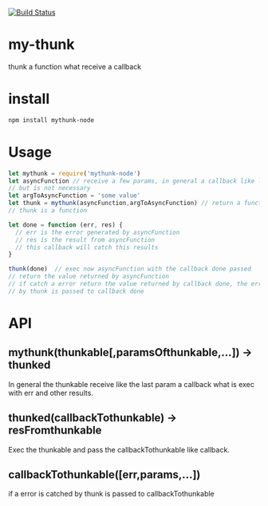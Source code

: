 [![Build Status](https://travis-ci.org/Cereceres/my-thunk.svg?branch=master)](https://travis-ci.org/Cereceres/my-thunk)
# my-thunk
thunk a function what receive a callback

# install

```bash
npm install mythunk-node
```

# Usage
```js
let mythunk = require('mythunk-node')
let asyncFunction // receive a few params, in general a callback like last param
// but is not necessary
let argToAsyncFunction = 'some value'
let thunk = mythunk(asyncFunction,argToAsyncFunction) // return a function
// thunk is a function

let done = function (err, res) {
  // err is the error generated by asyncFunction
  // res is the result from asyncFunction
  // this callback will catch this results
}

thunk(done)  // exec now asyncFunction with the callback done passed
// return the value returned by asyncFunction
// if catch a error return the value returned by callback done, the error catched
// by thunk is passed to callback done
```

# API

## mythunk(thunkable[,paramsOfthunkable,...]) -> thunked
In general the thunkable receive like the last param a callback what is exec with err and other results.

## thunked(callbackTothunkable) -> resFromthunkable
Exec the thunkable and pass the callbackTothunkable like callback.

## callbackTothunkable([err,params,...])
if a error is catched by thunk is passed to callbackTothunkable
